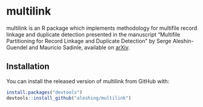 
<!-- README.md is generated from README.Rmd. Please edit that file -->

# multilink

<!-- badges: start -->
<!-- badges: end -->

multilink is an R package which implements methodology for multifile
record linkage and duplicate detection presented in the manuscript
“Multifile Partitioning for Record Linkage and Duplicate Detection” by
Serge Aleshin-Guendel and Mauricio Sadinle, available on
[arXiv](https://arxiv.org/abs/2110.03839v1).

## Installation

You can install the released version of multilink from GitHub with:

``` r
install.packages("devtools")
devtools::install_github("aleshing/multilink")
```

<!-- ## Example -->
<!-- ```{r example} -->
<!-- library(multilink) -->
<!-- ## basic example code -->
<!-- ``` -->
